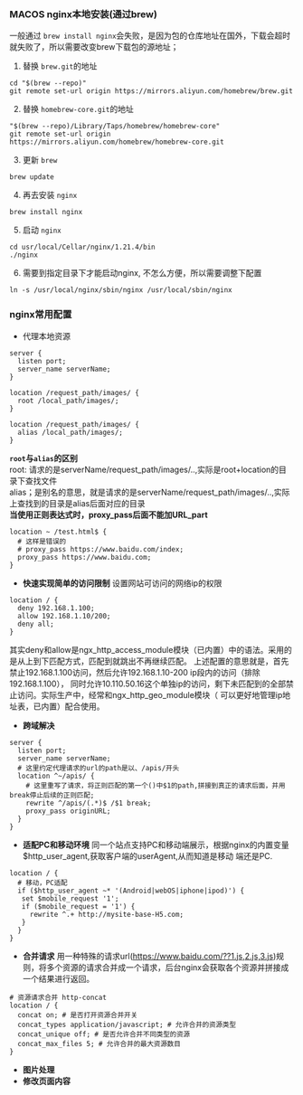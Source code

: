 ### MACOS nginx本地安装(通过brew)
一般通过 `brew install nginx`会失败，是因为包的仓库地址在国外，下载会超时就失败了，所以需要改变brew下载包的源地址；
1. 替换 `brew.git`的地址
```shell
cd "$(brew --repo)"
git remote set-url origin https://mirrors.aliyun.com/homebrew/brew.git
```
2. 替换 `homebrew-core.git`的地址
```shell
"$(brew --repo)/Library/Taps/homebrew/homebrew-core"
git remote set-url origin https://mirrors.aliyun.com/homebrew/homebrew-core.git
```
3. 更新 `brew`
```shell
brew update
```
4. 再去安装 `nginx`
```shell
brew install nginx
```
5. 启动 `nginx`
```shell
cd usr/local/Cellar/nginx/1.21.4/bin
./nginx
```
6. 需要到指定目录下才能启动nginx, 不怎么方便，所以需要调整下配置
```shell
ln -s /usr/local/nginx/sbin/nginx /usr/local/sbin/nginx
```

### nginx常用配置
+ 代理本地资源
```shell
server {
  listen port;
  server_name serverName;
}

location /request_path/images/ {
  root /local_path/images/;
}

location /request_path/images/ {
  alias /local_path/images/;
}
```
**`root`与`alias`的区别**<br>
root: 请求的是serverName/request_path/images/..,实际是root+location的目录下查找文件<br>
alias；是别名的意思，就是请求的是serverName/request_path/images/..,实际上查找到的目录是alias后面对应的目录<br>
**当使用正则表达式时，proxy_pass后面不能加URL_part**
```shell
location ~ /test.html$ {
  # 这样是错误的
  # proxy_pass https://www.baidu.com/index;
  proxy_pass https://www.baidu.com;
}
``` 
+ **快速实现简单的访问限制** 设置网站可访问的网络ip的权限
```shell
location / {
  deny 192.168.1.100;
  allow 192.168.1.10/200;
  deny all;
}
```
其实deny和allow是ngx_http_access_module模块（已内置）中的语法。采用的是从上到下匹配方式，匹配到就跳出不再继续匹配。
上述配置的意思就是，首先禁止192.168.1.100访问，然后允许192.168.1.10-200 ip段内的访问（排除192.168.1.100），
同时允许10.110.50.16这个单独ip的访问，剩下未匹配到的全部禁止访问。实际生产中，经常和ngx_http_geo_module模块（
可以更好地管理ip地址表，已内置）配合使用。
+ **跨域解决**
```shell
server {
  listen port;
  server_name serverName;
  # 这里约定代理请求的url的path是以、/apis/开头
  location ^~/apis/ {
    # 这里重写了请求，将正则匹配的第一个()中$1的path,拼接到真正的请求后面，并用break停止后续的正则匹配;
    rewrite ^/apis/(.*)$ /$1 break;
    proxy_pass originURL; 
  }
}
```
+ **适配PC和移动环境** 同一个站点支持PC和移动端展示，根据nginx的内置变量$http_user_agent,获取客户端的userAgent,从而知道是移动
端还是PC.
```shell
location / {
  # 移动，PC适配
  if ($http_user_agent ~* '(Android|webOS|iphone|ipod)') {
   set $mobile_request '1';
   if ($mobile_request = '1') {
     rewrite ^.+ http://mysite-base-H5.com;
   } 
  }
}
```
+ **合并请求** 用一种特殊的请求url(https://www.baidu.com/??1.js,2.js,3.js)规则，将多个资源的请求合并成一个请求，后台nginx会获取各个资源并拼接成一个结果进行返回。
```shell
# 资源请求合并 http-concat
location / {
  concat on; # 是否打开资源合并开关
  concat_types application/javascript; # 允许合并的资源类型
  concat_unique off; # 是否允许合并不同类型的资源
  concat_max_files 5; # 允许合并的最大资源数目
}
```
+ **图片处理** 
+ **修改页面内容**


